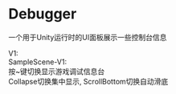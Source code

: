 # Debugger
一个用于Unity运行时的UI面板展示一些控制台信息

V1:   
SampleScene-V1:   
按~键切换显示游戏调试信息台  
Collapse切换集中显示, ScrollBottom切换自动滑底  

